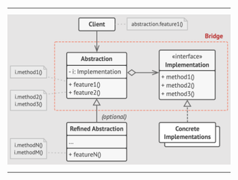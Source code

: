 ***

![Bridge UML](https://github.com/muarshad01/CPP_Design_Patterns/blob/main/images/structural/bridge.png)

***

